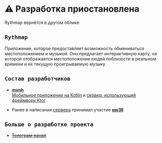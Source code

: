 # ⚠️ Разработка приостановлена
Rythmap вернётся в другом облике

## `Rythmap`
Приложение, которое предоставляет возможность обмениваться местоположением и музыкой. Оно предлагает интерактивную карту, на которой отображается местоположение людей поблизости в реальном времени и их текущую проигрываемую музыку

## `Состав разработчиков`

- [**mvnh**](https://github.com/mvnh/)  
[Мобильное приложение на Kotlin](https://github.com/Rythmap/Rythmap-client) и [сервер, использующий фреймворк Ktor](https://github.com/Rythmap/Rythmap-server)

- Ранее в написании [сервера](https://github.com/Rythmap/Rythmap-server-OLD) принимал участие [**qw3ll**](https://github.com/alexpervushin)

## `Больше о разработке проекта`
- ~~[Телеграм-канал](t.me/Rythmap)~~
